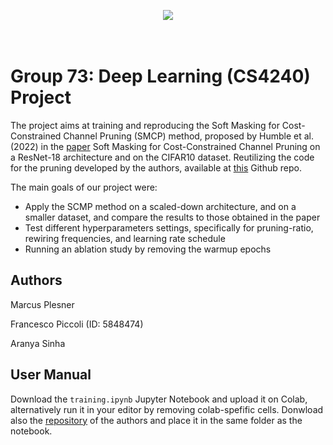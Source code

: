 <p align="center">
  <img src="https://d2k0ddhflgrk1i.cloudfront.net/Websections/Huisstijl/Bouwstenen/Logo/02-Visual-Bouwstenen-Logo-Varianten-v1.png"/><br>
  <br><br>
</p>

# Group 73: Deep Learning (CS4240) Project
The project aims at training and reproducing the Soft Masking for Cost-Constrained Channel Pruning (SMCP) method, proposed by Humble et al. (2022) in the [paper](https://arxiv.org/pdf/2211.02206.pdf) Soft Masking for Cost-Constrained Channel Pruning on a ResNet-18 architecture and on the CIFAR10 dataset. Reutilizing the code for the pruning developed by the authors, available at [this](https://github.com/NVlabs/SMCP) Github repo.

The main goals of our project were:
- Apply the SCMP method on a scaled-down architecture, and on a smaller dataset, and compare the results to those obtained in the paper
- Test different hyperparameters settings, specifically for pruning-ratio, rewiring frequencies, and learning rate schedule
- Running an ablation study by removing the warmup epochs

## Authors

Marcus Plesner

Francesco Piccoli (ID: 5848474)

Aranya Sinha

## User Manual

Download the <code>training.ipynb</code> Jupyter Notebook and upload it on Colab, alternatively run it in your editor by removing colab-spefific cells. Donwload also the [repository](https://github.com/NVlabs/SMCP) of the authors and place it in the same folder as the notebook.
